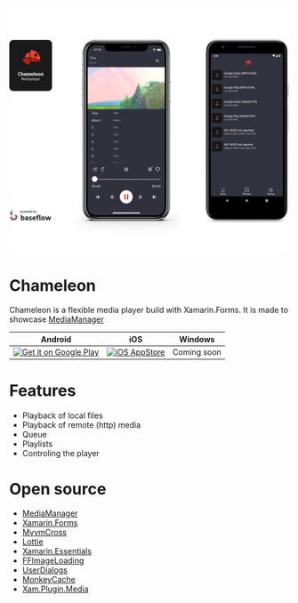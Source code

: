 ![Chameleon App Screenshot](chameleon_screenshots.png?raw=true "Chameleon")




# Chameleon
Chameleon is a flexible media player build with Xamarin.Forms. It is made to showcase [MediaManager](https://github.com/martijn00/XamarinMediaManager)

| Android | iOS | Windows |
|--|--|--|
| <a href='https://play.google.com/store/apps/details?id=com.baseflow.chameleon&pcampaignid=MKT-Other-global-all-co-prtnr-py-PartBadge-Mar2515-1'><img height='60px' alt='Get it on Google Play' src='https://play.google.com/intl/en_us/badges/images/generic/en_badge_web_generic.png'/></a> | <a href="http://apple.co/" rel="some text">![iOS AppStore](http://devimages.apple.com.edgekey.net/app-store/marketing/guidelines/images/badge-download-on-the-app-store.svg)</a> | Coming soon |

# Features

- Playback of local files
- Playback of remote (http) media
- Queue
- Playlists
- Controling the player

# Open source

- [MediaManager](https://github.com/martijn00/XamarinMediaManager)
- [Xamarin.Forms](https://github.com/xamarin/Xamarin.Forms)
- [MvvmCross](https://github.com/MvvmCross/MvvmCross)
- [Lottie](https://github.com/martijn00/LottieXamarin)
- [Xamarin.Essentials](https://github.com/xamarin/Essentials)
- [FFImageLoading](https://github.com/luberda-molinet/FFImageLoading)
- [UserDialogs](https://github.com/aritchie/userdialogs)
- [MonkeyCache](https://github.com/jamesmontemagno/monkey-cache)
- [Xam.Plugin.Media](https://github.com/jamesmontemagno/MediaPlugin)
